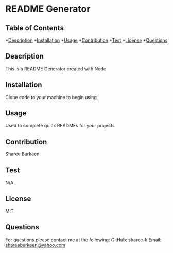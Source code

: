 
  # README Generator

  ## Table of Contents
  *[Description](#description)
  *[Installation](#installation)
  *[Usage](#usage)
  *[Contribution](#contribution)
  *[Test](#test)
  *[License](#license)
  *[Questions](#questions)

  ## Description
  This is a README Generator created with Node

  ## Installation
  Clone code to your machine to begin using

  ## Usage
  Used to complete quick READMEs for your projects

  ## Contribution
  Sharee Burkeen

  ## Test
  N/A

  ## License
  MIT

  ## Questions
  For questions please contact me at the following:
  GitHub: sharee-k
  Email: shareeburkeen@yahoo.com
